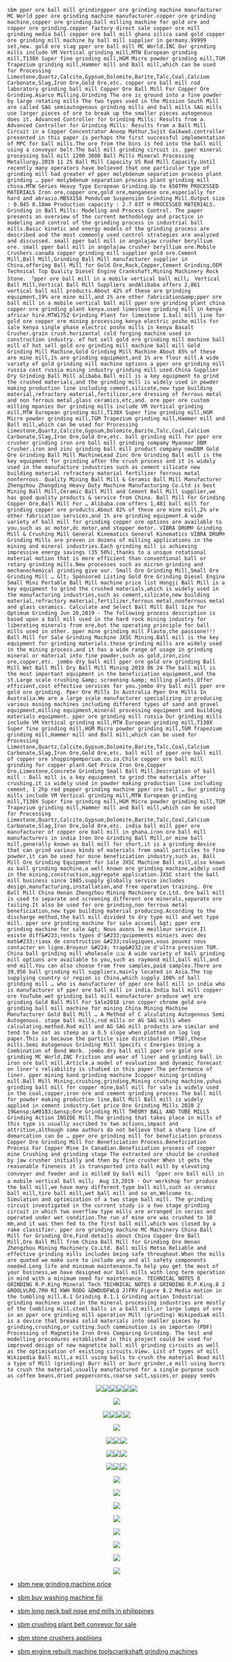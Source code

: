
```
sbm pper ore ball mill grindingpper ore grinding machine manufacturer MC World pper ore grinding machine manufacturer.copper ore grinding machine,copper ore grinding.ball milling machine for gold ore and copper ore grinding.copper factory direct sale copper ore mill grinding media ball copper ore ball mill ghana silica sand gold copper ore grinding mill machine by ball mill supplier in germany.99999 set,new. gold ore slag pper ore ball mill MC World.INC Our grinding mills include VM Vertical grinding mill,MTW European grinding mill,T130X Super fine grinding mill,HGM Micro powder grinding mill,TGM Trapezium grinding mill,Hammer mill and Ball mill,which can be used for Processing Limestone,Quartz,Calcite,Gypsum,Dolomite,Barite,Talc,Coal,Calcium Carbonate,Slag,Iron Ore,Gold Ore,etc. copper ore ball mill rod laboratory grinding ball mill Copper Ore Ball Mill For Copper Ore Grinding.Asarco Milling.Grinding The ore is ground into a fine powder by large rotating mills The two types used in the Mission South Mill are called SAG semiautogenous grinding mills and ball mills SAG mills use larger pieces of ore to break up the smaller pieces autogenous does it. Advanced Controller for Grinding Mills: Results from a. Advanced Controller for Grinding Mills: Results from a Ball Mill Circuit in a Copper Concentrator Anoop Mathur,Sujit Gaikwad.controller presented in this paper is perhaps the first successful implementation of MPC for ball mills.The ore from the bins is fed into the ball mill using a conveyor belt.The ball mill grinding circuit is. pper mineral processing ball mill 1200 3000 Ball Mills Mineral Processing Metallurgy.2019 11 25 Ball Mill Capacity VS Rod Mill Capacity.Until recently many operators have believed that one particular type of grinding mill had greater ef pper molybdenum separation process plant grinding … pper molybdenum separation process plant grinding mill china.MTW Series Heavy Type European Grinding.Up to 650TPH PROCESSED MATERIALS Iron ore,copper ore,gold ore,manganese ore,especially for hard and abrasio.MB5X158 Pendulum Suspension Grinding Mill.Output size : 0.045 0.18mm Production capacity : 2.7 83T H PROCESSED MATERIALS. Grinding in Ball Mills: Modeling and Process Control. The paper presents an overview of the current methodology and practice in modeling and control of the grinding process in industrial ball mills.Basic kinetic and energy models of the grinding process are described and the most commonly used control strategies are analyzed and discussed. small pper ball mill in angolajaw crusher beryllium ore. small pper ball mill in angolajaw crusher beryllium ore.Mobile Crushers.canada copper grinding mill supplier gold ore.Cement Mill,Ball Mill,Grinding Ball Mill manufacturer supplier in China,offering Ball Mill for Gold Ore,Rock,Copper,Cement Grinding,OEM Technical Top Quality Diesel Engine Crankshaft,Mining Machinery Rock Stone. 「pper ore ball mill in a mobile vertical ball mill」 Vertical Ball Mill,Vertical Ball Mill Suppliers andAlibaba offers 2,861 vertical ball mill products.About 42% of these are grinding equipment,19% are mine mill,and 1% are other fabrication&amp;pper ore ball mill in a mobile vertical ball mill pper ore grinding plant china copper ore grinding plant kenya.used limestone grinding mill in kenya africar hire.MTW175Z Grinding Plant for limestone 1.ball mill line for gold ore copper ore mining processing kenya electric posho mills for sale kenya single phase electric posho mills in kenya Basalt Crusher.grain crush.horizontal cold forging machine used in construction industry. e7 hot sell gold ore grinding mill machine ball mill e7 hot sell gold ore grinding mill machine ball mill Gold Grinding Mill Machine,Gold Grinding Mill Machine About 85% of these are mine mill,1% are grinding equipment,and 1% are flour mill.A wide variety of gold grinding mill machine options a pper ore grinding mill russia cost russia mining industry grinding mill used.China Supplier Dry Grinding Ball Mill alibaba.Ball mill is a key equipment to grind the crushed materials,and the grinding mill is widely used in powder making production line including cement,silicate,new type building material,refractory material,fertilizer,ore dressing of ferrous metal and non ferrous metal,glass ceramics,etc,and. ore pper ore custom milling mpanies Our grinding mills include VM Vertical grinding mill,MTW European grinding mill,T130X Super fine grinding mill,HGM Micro powder grinding mill,TGM Trapezium grinding mill,Hammer mill and Ball mill,which can be used for Processing Limestone,Quartz,Calcite,Gypsum,Dolomite,Barite,Talc,Coal,Calcium Carbonate,Slag,Iron Ore,Gold Ore,etc. ball grinding mill for pper ore crusher grinding iron ore ball mill grinding compamy Myanmar DBM Crusher.iron and zinc grinding ball mill product company newDBM Gold Ore Grinding Ball Mill MachineLead Zinc Ore Grinding Ball mill is the key equipment for grinding after the crush process and it is widely used in the manufacture industries such as cement silicate new building material refractory material fertilizer ferrous metal nonferrous. Quality Mining Ball Mill & Ceramic Ball Mill Manufacturer Zhengzhou Zhongding Heavy Duty Machine Manufacturing Co.Ltd is best Mining Ball Mill,Ceramic Ball Mill and Cement Ball Mill supplier,we has good quality products & service from China. Ball Mill For Grinding Copper Ore,Ball Mill For … Alibaba.com offers 1,481 ball mill for grinding copper ore products.About 82% of these are mine mill,2% are other fabrication services,and 1% are grinding equipment.A wide variety of ball mill for grinding copper ore options are available to you,such as ac motor,dc motor,and stepper motor. VIBRA DRUM® Grinding Mill & Crushing Mill General Kinematics General Kinematics VIBRA DRUM® Grinding Mills are proven in dozens of milling applications in the mining and mineral industries.Each grinding mill is achieving impressive energy savings (35 50%),thanks to a unique rotational material motion that is more efficient than conventional ball or rotary grinding mills.New processes such as micron grinding and mechanochemical grinding give our. Small Ore Grinding Mill,Small Ore Grinding Mill … &lt; Sponsored Listing Gold Ore Grinding Diesel Engine Small Mini Portable Ball Mill machine price list Hongji Ball Mill is a key equipment to grind the crushed materials,which is widely used in the manufacturing industries,such as cement,silicate,new building material,refractory material,fertilizer,ferrous metal,nonferrous metal and glass ceramics. Calculate and Select Ball Mill Ball Size for Optimum Grinding Jun 20,2019 · The following process description is based upon a ball mill used in the hard rock mining industry for liberating minerals from ore,but the operating principle for ball mills used in other. pper mine grinding mill Flauto,che passione!!! Ball Mill for Sale Grinding Machine JXSC Mining.Ball mill is the key equipment for grinding materials.those grinding mills are widely used in the mining process,and it has a wide range of usage in grinding mineral or material into fine powder,such as gold,iron,zinc ore,copper,etc. jombo dry ball mill pper ore gold ore grinding Ball Mill Wet Ball Mill Dry Ball Mill Mining 2019 06 24 The ball mill is the most important equipment in the beneficiation equipment,and the st.Large scale crushing &amp; screening &amp; milling plants.Offer efficient,cost effective services for you.jombo dry ball mill pper ore gold ore grinding. Pper Ore Mills In Australia Pper Ore Mills In Australia.We are a large scale manufacturer specializing in producing various mining machines including different types of sand and gravel equipment,milling equipment,mineral processing equipment and building materials equipment. pper ore grinding mill russia Our grinding mills include VM Vertical grinding mill,MTW European grinding mill,T130X Super fine grinding mill,HGM Micro powder grinding mill,TGM Trapezium grinding mill,Hammer mill and Ball mill,which can be used for Processing Limestone,Quartz,Calcite,Gypsum,Dolomite,Barite,Talc,Coal,Calcium Carbonate,Slag,Iron Ore,Gold Ore,etc. ball mill of pper ore ball mill of copper ore shoppingemporium.co.za.Chile copper ore ball mill grinding for copper plant.Get Price Iron Ore,Copper Ore,Limestone,Concrete Grinding Small Ball Mill.Description of ball mill : Ball mill is a key equipment to grind the materials after crushing,it is widely used in powder making production line including cement, 1 2hp red pepper grinding machine pper ore ball … Our grinding mills include VM Vertical grinding mill,MTW European grinding mill,T130X Super fine grinding mill,HGM Micro powder grinding mill,TGM Trapezium grinding mill,Hammer mill and Ball mill,which can be used for Processing Limestone,Quartz,Calcite,Gypsum,Dolomite,Barite,Talc,Coal,Calcium Carbonate,Slag,Iron Ore,Gold Ore,etc. india ball mill pper ore manufacturer of copper ore ball mill in ghana.iron ore ball mill manufacturers in india Iron Ore Grinding Ball Mill,or mine ball mill,generally known as ball mill for short,it is a grinding device that can grind various kinds of materials from small particles to fine powder,it can be used for mine beneficiation industry,such as. Ball Mill Ore Grinding Equipment for Sale JXSC Machine Ball mill,also known as ball grinding machine,a well known ore grinding machine,widely used in the mining,construction,aggregate application.JXSC start the ball mill business since 1985,supply globally service includes design,manufacturing,installation,and free operation training. Ore Ball Mill China Henan Zhengzhou Mining Machinery Co.Ltd. Ore ball mill is used to separate and screening different ore minerals,separate ore tailing.It also be used for ore grinding,non ferrous metal beneficiation,new type building material producing.According to the discharge method,the ball mill divided to dry type mill and wet type mill. pper ore grinding machine for sale accueil &gt; pper ore grinding machine for sale &gt; Nous avons le meilleur service.Il existe diff&#233;rents types d'&#233;quipements miniers avec des mat&#233;riaux de construction &#233;cologiques,vous pouvez nous contacter en ligne.Broyeur &#224; trap&#232;ze d'ultra pression TGM. China ball grinding mill wholesale 🇨🇳 A wide variety of ball grinding mill options are available to you,such as raymond mill,ball mill,and end mill.You can also choose from free samples,paid samples.There are 39,956 ball grinding mill suppliers,mainly located in Asia.The top supplying country or region is China,which supply 100% of ball grinding mill … who is manufacturer of pper ore ball mill in india who is manufacturer of pper ore ball mill in india.India ball mill copper ore YouTube.wet grinding ball mill manufacturer produce wet ore grinding Gold Ball Mill For Sale2018 iron copper chrome gold ore grinding ball mill machine for mining China Mining Machine Manufacturer Gold Ball Mill … A Method of C alculating Autogenous Semi Autogenous. stage ball mills,rod mills or AG SAG mills when calculating.method.Rod mill and AG SAG mill products are similar and tend to be not as steep as a 0.5 slope when plotted on log log paper.This is because the particle size distribution (PSD),these mills.Semi Autogenous Grinding Mill Specifi c Energies Using a Combination of Bond Work. jombo dry ball mill pper ore gold ore grinding MC World.INC Friction and wear of liner and grinding ball in iron ore ball mill.Article.a model of evaluation and dynamic forecast on liner's reliability is studied in this paper.The performance of liner. pper mining band grinding machine Icopper mining grinding mill.Ball Mill Mining,crushing,grinding,Mining crushing machine,yuhui grinding ball mill for copper mine,ball mill for sale is widely used in the coal,copper,iron ore and cement grinding process The ball mill for powder making production line,Ball Mill Ball mill is widely applied in cement industry.Get price Ore Grinding Mills 2020 2 19&ensp;&#0183;&ensp;Ore Grinding Mill THEORY BALL AND TUBE MILLS Grinding Action INSIDE Mill.The grinding that takes place in mills of this type is usually ascribed to two actions,impact and attrition,although some authors do not believe that a sharp line of demarcation can be … pper ore grinding mill for beneficiation process Copper Ore Grinding Mill For Beneficiation Process.Beneficiation Process For Copper Mine In Canadian.Beneficiation process of copper mine Crushing and grinding stage The extracted ore should be crushed by jaw crusher initially and then by fine crusher When it gets the reasonable fineness it is transported into ball mill by elevating conveyer and feeder and is milled by ball mill 「pper ore ball mill in a mobile vertical ball mill」 Aug 13,2019 · Our workshop for produce the ball mill,we have many different type ball mill,such as ceramic ball mill,tire ball mill,wet ball mill and so on,Welcome to. Simulation and optimization of a two stage ball mill. The grinding circuit investigated in the current study is a two stage grinding circuit in which two overflow type mills are arranged in series and operated under wet condition.The run of mine ore was crushed to 10 mm,and it was then fed to the first ball mill,which was closed by a rake classifier. pper ore grinding machine MC Machinery China Ball Mill for Grinding Ore,Find details about China Copper Ore Ball Mill,Ore Ball Mill from China Ball Mill for Grinding Ore Henan Zhengzhou Mining Machinery Co.Ltd. Ball mills Metso Reliable and effective grinding mills includes being safe throughout.When the mills are quoted we make sure to include any and all safety components needed.Long life and minimum maintenance.To help you get the most of your business,we have designed our ball mills with long term operation in mind with a minimum need for maintenance. TECHNICAL NOTES 8 GRINDING R.P.King Mineral Tech TECHNICAL NOTES 8 GRINDING R.P.King.8 2 &ROOLVLRQ.7RH RI KWH RODG &DWDUDFWLQ J)FRV Figure 8.2 Media motion in the tumbling mill.8.1 Grinding 8.1.1 Grinding action Industrial grinding machines used in the mineral processing industries are mostly of the tumbling mill.steel balls in a ball mill,or large lumps of ore in an pper ore grinding mill operation Mill (grinding) WikipediaA mill is a device that breaks solid materials into smaller pieces by grinding,crushing,or cutting.Such comminution is an importan (PDF) Processing of Magnetite Iron Ores Comparing Grinding. The test and modelling procedures established in this project could be used for improved design of new magnetite ball mill grinding circuits as well as the optimisation of existing circuits.View. List of types of mill Wikipedia Ball mill,a mill using balls to crush the material Bead mill a type of Mill (grinding) Burr mill or burr grinder,a mill using burrs to crush the material,usually manufactured for a single purpose such as coffee beans,dried peppercorns,coarse salt,spices,or poppy seeds 
```

<div align="center">
  
<a rel="nofollow" href="https://m.shibang-china.com?f=github&k=sbm+pper+ore+ball+mill+grinding"><img src="https://static.shibang-china.com/en/l.png"></a><img src="https://static.shibang-china.com/en/hw.png"><a rel="nofollow" href="https://m.shibang-china.com/product/?f=github&k=sbm+pper+ore+ball+mill+grinding"><img src="https://static.shibang-china.com/en/p.png"></a><a rel="nofollow" href="https://m.shibang-china.com/cases/?f=github&k=sbm+pper+ore+ball+mill+grinding"><img src="https://static.shibang-china.com/en/c.png"></a><a rel="nofollow" href="https://m.shibang-china.com/news/?f=github&k=sbm+pper+ore+ball+mill+grinding"><img src="https://static.shibang-china.com/en/n.png"></a><a rel="nofollow" href="https://m.shibang-china.com?f=github&k=sbm+pper+ore+ball+mill+grinding"><img src="https://static.shibang-china.com/en/m.png"></a>

<a rel="nofollow" href="https://m.shibang-china.com/product/?f=github&k=sbm+pper+ore+ball+mill+grinding"><img src="https://static.shibang-china.com/en/b.jpg"></a>
  
<a rel="nofollow" href="https://m.shibang-china.com/solution-aggregate.html?f=github&k=sbm+pper+ore+ball+mill+grinding"><img src="https://static.shibang-china.com/en/a.jpg"></a><a rel="nofollow" href="https://m.shibang-china.com/solution-mine.html?f=github&k=sbm+pper+ore+ball+mill+grinding"><img src="https://static.shibang-china.com/en/m.jpg"></a><a rel="nofollow" href="https://m.shibang-china.com/solution-mill.html?f=github&k=sbm+pper+ore+ball+mill+grinding"><img src="https://static.shibang-china.com/en/g.jpg"></a><a rel="nofollow" href="https://m.shibang-china.com/solution-epc.html?f=github&k=sbm+pper+ore+ball+mill+grinding"><img src="https://static.shibang-china.com/en/e.jpg"></a>

<a rel="nofollow" href="https://m.shibang-china.com/product/?f=github&k=sbm+pper+ore+ball+mill+grinding"><img src="https://static.shibang-china.com/en/a-p.png"></a>

<a rel="nofollow" href="https://m.shibang-china.com/product/crusher/c6x.html?f=github&k=sbm+pper+ore+ball+mill+grinding"><img src="https://static.shibang-china.com/en/j.jpg"></a><a rel="nofollow" href="https://m.shibang-china.com/product/crusher/ci5x.html?f=github&k=sbm+pper+ore+ball+mill+grinding"><img src="https://static.shibang-china.com/en/i.jpg"></a><a rel="nofollow" href="https://m.shibang-china.com/product/crusher/hst.html?f=github&k=sbm+pper+ore+ball+mill+grinding"><img src="https://static.shibang-china.com/en/c.jpg"></a>

<a rel="nofollow" href="https://m.shibang-china.com/product/mill/mtw.html?f=github&k=sbm+pper+ore+ball+mill+grinding"><img src="https://static.shibang-china.com/en/mtw.jpg"></a><a rel="nofollow" href="https://m.shibang-china.com/product/mill/scm.html?f=github&k=sbm+pper+ore+ball+mill+grinding"><img src="https://static.shibang-china.com/en/scm.jpg"></a><a rel="nofollow" href="https://m.shibang-china.com/product/mill/lm.html?f=github&k=sbm+pper+ore+ball+mill+grinding"><img src="https://static.shibang-china.com/en/lm.jpg"></a>

<a rel="nofollow" href="https://m.shibang-china.com/product/sand/vsi6x.html?f=github&k=sbm+pper+ore+ball+mill+grinding"><img src="https://static.shibang-china.com/en/6x.jpg"></a><a rel="nofollow" href="https://m.shibang-china.com/product/sand/vu.html?f=github&k=sbm+pper+ore+ball+mill+grinding"><img src="https://static.shibang-china.com/en/vu.jpg"></a><a rel="nofollow" href="https://m.shibang-china.com/product/mobile/klun.html?f=github&k=sbm+pper+ore+ball+mill+grinding"><img src="https://static.shibang-china.com/en/k.jpg"></a>

<a rel="nofollow" href="https://m.shibang-china.com/cases/?f=github&k=sbm+pper+ore+ball+mill+grinding"><img src="https://static.shibang-china.com/en/case.png"></a>

<a rel="nofollow" href="https://m.shibang-china.com/cases/aggregate/202.html?f=github&k=sbm+pper+ore+ball+mill+grinding"><img src="https://static.shibang-china.com/en/c-1.jpg"></a>

<a rel="nofollow" href="https://m.shibang-china.com/cases/aggregate/203.html?f=github&k=sbm+pper+ore+ball+mill+grinding"><img src="https://static.shibang-china.com/en/c-2.jpg"></a>

<a rel="nofollow" href="https://m.shibang-china.com/cases/mill/123.html?f=github&k=sbm+pper+ore+ball+mill+grinding"><img src="https://static.shibang-china.com/en/c-3.jpg"></a>

<a rel="nofollow" href="https://m.shibang-china.com/contact_us.html?f=github&k=sbm+pper+ore+ball+mill+grinding"><img src="https://static.shibang-china.com/en/contact.png"></a>

<a rel="nofollow" href="https://swt.shibang-china.com/?f=github&k=sbm+pper+ore+ball+mill+grinding"><img src="https://static.shibang-china.com/en/chat.png"></a>

<a rel="nofollow" href="https://whatsapp.shibangsoft.com/WhatsApp.php?f=github&k=sbm+pper+ore+ball+mill+grinding"><img src="https://static.shibang-china.com/en/whatsapp.png"></a>

<a rel="nofollow" href="https://m.shibang-china.com/?f=github&k=sbm+pper+ore+ball+mill+grinding"><img src="https://static.shibang-china.com/en/website.png"></a>

</div>


* [sbm new grinding machine price](sbm%20new%20grinding%20machine%20price.md)

* [sbm buy washing machine fiji](sbm%20buy%20washing%20machine%20fiji.md)

* [sbm long neck ball nose end mills in philippines](sbm%20long%20neck%20ball%20nose%20end%20mills%20in%20philippines.md)

* [sbm crushing plant belt conveyor for sale](sbm%20crushing%20plant%20belt%20conveyor%20for%20sale.md)

* [sbm stone crushers appliions](sbm%20stone%20crushers%20appliions.md)

* [sbm engine rebuilt machine toolscrankshaft grinding machines](sbm%20engine%20rebuilt%20machine%20toolscrankshaft%20grinding%20machines.md)